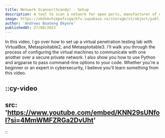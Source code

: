 ```yaml
---
title: Network Scanner(Scandy) - Setup
description: A tool to scan a network for open ports, manufacturer of discovered devices and checking for already known vulnerabilities for those discovered devices and/or services
image: https://okdsmchimpofxigqckfu.supabase.co/storage/v1/object/public/assets/images/scandy.webp
author: 'Andrews Boateng Okyere'
publishedAt: 27/08/2023
---
```




In this video, I go over how to set up a virtual penetration testing lab with VirtualBox, Metasploitable2, and Metasploitable3. I'll walk you through the process of configuring the virtual machines to communicate with one another over a secure private network. I also show you how to use Python and argparse to pass command-line options to your code. Whether you're a beginner or an expert in cybersecurity, I believe you'll learn something from this video.

::cy-video
---
src: 'https://www.youtube.com/embed/KNN29sUNfoI?si=4MmWMFZRGa2DvUht'
---
::
